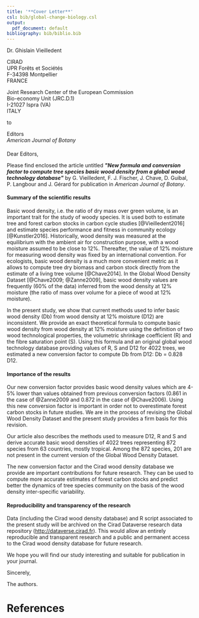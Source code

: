 ```yaml
---
title: '**Cover Letter**'
csl: bib/global-change-biology.csl
output:
  pdf_document: default
bibliography: bib/biblio.bib
---
```


Dr. Ghislain Vieilledent 

CIRAD    
UPR Forêts et Sociétés    
F-34398 Montpellier    
FRANCE

Joint Research Center of the European Commission   
Bio-economy Unit (JRC.D.1)  
I-21027 Ispra (VA)  
ITALY

to

Editors    
_American Journal of Botany_ 

####

Dear Editors,

Please find enclosed the article untitled _**"New formula and conversion factor to compute tree species basic wood density from a global wood technology database"**_ by G. Vieilledent, F. J. Fischer, J. Chave, D. Guibal, P. Langbour and J. Gérard for publication in _American Journal of Botany_.

#### Summary of the scientific results

Basic wood density, i.e. the ratio of dry mass over green volume, is an important trait for the study of woody species. It is used both to estimate tree and forest carbon stocks in carbon cycle studies [@Vieilledent2016] and estimate species performance and fitness in community ecology [@Kunstler2016]. Historically, wood density was measured at the equilibrium with the ambient air for construction purpose, with a wood moisture assumed to be close to 12%. Thereafter, the value of 12% moisture for measuring wood density was fixed by an international convention. For ecologists, basic wood density is a much more convenient metric as it allows to compute tree dry biomass and carbon stock directly from the estimate of a living tree volume [@Chave2014]. In the Global Wood Density Dataset [@Chave2009; @Zanne2009], basic wood density values are frequently (60% of the data) inferred from the wood density at 12% moisture (the ratio of mass over volume for a piece of wood at 12% moisture). 

In the present study, we show that current methods used to infer basic wood density (Db) from wood density at 12% moisture (D12) are inconsistent. We provide an exact theoretical formula to compute basic wood density from wood density at 12% moisture using the definition of two wood technological properties, the volumetric shrinkage coefficient (R) and the fibre saturation point (S). Using this formula and an original global wood technology database providing values of R, S and D12 for 4022 trees, we estimated a new conversion factor to compute Db from D12: Db = 0.828 D12. 

#### Importance of the results

Our new conversion factor provides basic wood density values which are 4-5% lower than values obtained from previous conversion factors (0.861 in the case of @Zanne2009 and 0.872 in the case of @Chave2006). Using this new conversion factor is important in order not to overestimate forest carbon stocks in future studies. We are in the process of revising the Global Wood Density Dataset and the present study provides a firm basis for this revision.

Our article also describes the methods used to measure D12, R and S and derive accurate basic wood densities of 4022 trees representing 872 species from 63 countries, mostly tropical. Among the 872 species, 201 are not present in the current version of the Global Wood Density Dataset. 

The new conversion factor and the Cirad wood density database we provide are important contributions for future research. They can be used to compute more accurate estimates of forest carbon stocks and predict better the dynamics of tree species community on the basis of the wood density inter-specific variability.

#### Reproducibility and transparency of the research

Data (including the Cirad wood density database) and R script associated to the present study will be archived on the Cirad Dataverse research data repository (http://dataverse.cirad.fr). This would allow an entirely reproducible and transparent research and a public and permanent access to the Cirad wood density database for future research.

We hope you will find our study interesting and suitable for publication in your journal.

Sincerely,

The authors.

# References



